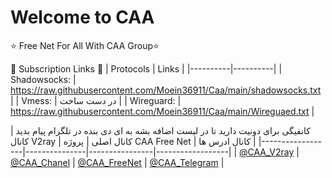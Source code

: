 # Welcome to CAA 

⭐️ Free Net For All With CAA Group⭐️

🔗 Subscription Links 🔗
| Protocols | Links |
|----------|----------|
| Shadowsocks: | https://raw.githubusercontent.com/Moein36911/Caa/main/shadowsocks.txt | 
| Vmess: | در دست ساخت |
| Wireguard: | https://raw.githubusercontent.com/Moein36911/Caa/main/Wireguaed.txt | 

کانفیگی برای دونیت دارید تا در لیست اضافه بشه به ای دی بنده در تلگرام پیام بدید 
| کانال V2ray | کانال اصلی | پروژه CAA Free Net | کانال ادرس ها |
|------------------|---------------|----------------|------------------|
| [@CAA_V2ray](https://t.me/caa_v2ray/) | [@CAA_Chanel](https://t.me/caa_chanel/) | [@CAA_FreeNet](https://t.me/caa_freenet) | [@CAA_Telegram](https://t.me/caa_telegram/) |
